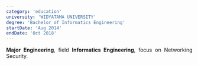 ```yaml
---
category: 'education'
university: 'WIDYATAMA UNIVERSITY'
degree: 'Bachelor of Informatics Engineering'
startDate: 'Aug 2014'
endDate: 'Oct 2018'
---
```

<p style="text-align: justify;">
<b>Major Engineering</b>, field <b>Informatics Engineering</b>, focus on Networking Security.
</p>
